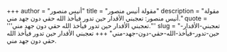 +++
author = "أنيس منصور"
title = "مقولة أنيس منصور"
description = "مقولة أنيس منصور: تعجبني الأقدار حين تدور فيأخذ الله حقي دون جهد مني."
quote = '''تعجبني الأقدار حين تدور فيأخذ الله حقي دون جهد مني.'''
slug = "تعجبني-الأقدار-حين-تدور-فيأخذ-الله-حقي-دون-جهد-مني"
+++
تعجبني الأقدار حين تدور فيأخذ الله حقي دون جهد مني.
